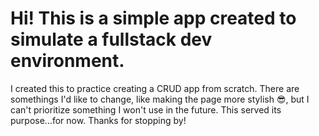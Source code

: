 # Hi! This is a simple app created to simulate a fullstack dev environment.

I created this to practice creating a CRUD app from scratch. There are somethings I'd like to change, like making the page more stylish 😎, but I can't prioritize something I won't use in the future. This served its purpose...for now.  Thanks for stopping by!
